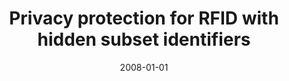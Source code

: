 ---
# Documentation: https://wowchemy.com/docs/managing-content/

title: Privacy protection for RFID with hidden subset identifiers
subtitle: ''
summary: ''
authors:
- Jacek Cichoń
- Marek Klonowski
- Mirosław Kutyłowski
tags: []
categories: []
date: '2008-01-01'
lastmod: 2022-10-07T05:12:58Z
featured: false
draft: false

# Featured image
# To use, add an image named `featured.jpg/png` to your page's folder.
# Focal points: Smart, Center, TopLeft, Top, TopRight, Left, Right, BottomLeft, Bottom, BottomRight.
image:
  caption: ''
  focal_point: ''
  preview_only: false

# Projects (optional).
#   Associate this post with one or more of your projects.
#   Simply enter your project's folder or file name without extension.
#   E.g. `projects = ["internal-project"]` references `content/project/deep-learning/index.md`.
#   Otherwise, set `projects = []`.
projects: []
publishDate: '2022-10-07T05:12:57.879502Z'
publication_types:
- '2'
abstract: ''
publication: '*Lecture Notes in Computer Science*'
doi: 10.1007/978-3-540-79576-6_18
---
